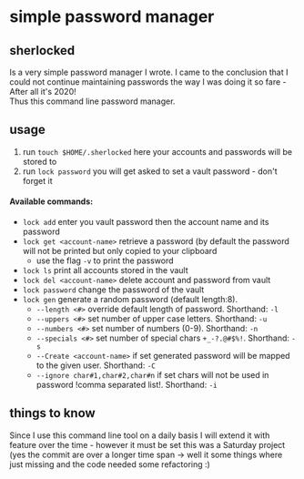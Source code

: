 # simple password manager

## sherlocked
Is a very simple password manager I wrote. I came to the conclusion that I could not continue
maintaining passwords the way I was doing it so fare - After all it's 2020! <br>
Thus this command line password manager.


## usage
1. run `touch $HOME/.sherlocked` here your accounts and passwords will be stored to
2. run `lock password` you will get asked to set a vault password - don't forget it
#### Available commands:
* `lock add` enter you vault password then the account name and its password
* `lock get <account-name>` retrieve a password (by default the password will not be printed but only copied to your clipboard
  * use the flag `-v` to print the password
* `lock ls` print all accounts stored in the vault
* `lock del <account-name>` delete account and password from vault
* `lock password` change the password of the vault
*  `lock gen` generate a random password (default length:8).
   * `--length <#>` override default length of password. Shorthand: `-l`
   * `--uppers <#>` set number of upper case letters. Shorthand: `-u`
   * `--numbers <#>` set number of numbers (0-9). Shorthand: `-n`
   * `--specials <#>` set number of special chars `+_-?.@#$%!`. Shorthand: `-s`
   * `--Create <account-name>` if set generated password will be mapped to the given user. Shorthand: `-C`
   * `--ignore char#1,char#2,char#n` if set chars will not be used in password !comma separated list!. Shorthand: `-i`


## things to know
Since I use this command line tool on a daily basis I will extend it with feature over the time - however it must be set this was a Saturday project (yes the commit are over a longer time span -> well it some things where just missing and the code needed some refactoring :)
